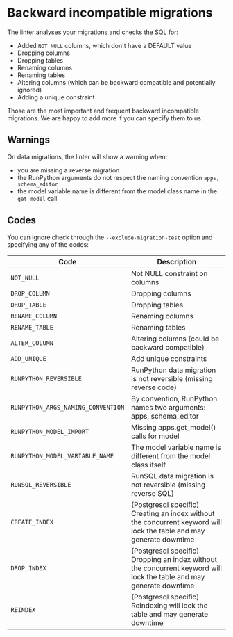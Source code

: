 # Backward incompatible migrations

The linter analyses your migrations and checks the SQL for:

- Added `NOT NULL` columns, which don't have a DEFAULT value
- Dropping columns
- Dropping tables
- Renaming columns
- Renaming tables
- Altering columns (which can be backward compatible and potentially ignored)
- Adding a unique constraint

Those are the most important and frequent backward incompatible migrations.
We are happy to add more if you can specify them to us.


## Warnings

On data migrations, the linter will show a warning when:
* you are missing a reverse migration
* the RunPython arguments do not respect the naming convention `apps, schema_editor`
* the model variable name is different from the model class name in the `get_model` call

## Codes

You can ignore check through the `--exclude-migration-test` option and specifying any of the codes:

|               Code                |            Description                                               |
|-----------------------------------|----------------------------------------------------------------------|
|`NOT_NULL`                         | Not NULL constraint on columns
|`DROP_COLUMN`                      | Dropping columns
|`DROP_TABLE`                       | Dropping tables
|`RENAME_COLUMN`                    | Renaming columns
|`RENAME_TABLE`                     | Renaming tables
|`ALTER_COLUMN`                     | Altering columns (could be backward compatible)
|`ADD_UNIQUE`                       | Add unique constraints
|`RUNPYTHON_REVERSIBLE`             | RunPython data migration is not reversible (missing reverse code)
|`RUNPYTHON_ARGS_NAMING_CONVENTION` | By convention, RunPython names two arguments: apps, schema_editor
|`RUNPYTHON_MODEL_IMPORT`           | Missing apps.get_model() calls for model
|`RUNPYTHON_MODEL_VARIABLE_NAME`    | The model variable name is different from the model class itself
|`RUNSQL_REVERSIBLE`                | RunSQL data migration is not reversible (missing reverse SQL)
|`CREATE_INDEX`                     | (Postgresql specific) Creating an index without the concurrent keyword will lock the table and may generate downtime
|`DROP_INDEX`                       | (Postgresql specific) Dropping an index without the concurrent keyword will lock the table and may generate downtime
|`REINDEX`                          | (Postgresql specific) Reindexing will lock the table and may generate downtime
